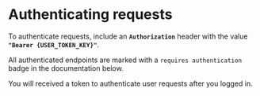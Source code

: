 # Authenticating requests

To authenticate requests, include an **`Authorization`** header with the value **`"Bearer {USER_TOKEN_KEY}"`**.

All authenticated endpoints are marked with a `requires authentication` badge in the documentation below.

You will received a token to authenticate user requests after you logged in.
